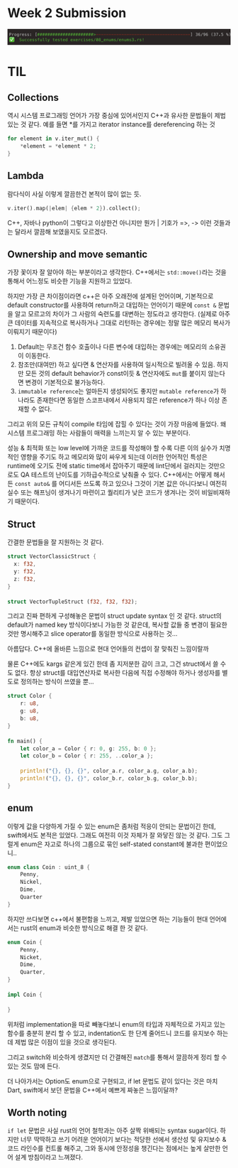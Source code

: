 # Week 2 Submission

![result.png](./images/result.png)

# TIL

## Collections

역시 시스템 프로그래밍 언어가 가장 중심에 있어서인지 C++과 유사한 문법들이 제법 있는 것 같다. 예를 들면 *를 가지고 iterator instance를 dereferencing 하는 것

```rust
for element in v.iter_mut() {
    *element = *element * 2;
}
```

## Lambda

람다식이 사실 이렇게 깔끔한건 본적이 많이 없는 듯.

```rust
v.iter().map(|elem| {elem * 2}).collect();
```

C++, 자바나 python이 그렇다고 이상한건 아니지만 뭔가 | 기호가 =>, -> 이런 것들과는 달라서 깔끔해 보였을지도 모르겠다.

## Ownership and move semantic

가장 꽃이자 잘 알아야 하는 부분이라고 생각한다. C++에서는 `std::move()`라는 것을 통해서 어느정도 비슷한 기능을 지원하고 있었다.

하지만 가장 큰 차이점이라면 c++은 아주 오래전에 설계된 언어이며, 기본적으로 default constructor를 사용하여 return하고 대입하는 언어이기 때문에 `const &` 문법을 알고 모르고의 차이가 그 사람의 숙련도를 대변하는 정도라고 생각한다. (실제로 아주 큰 데이터를 지속적으로 복사하거나 그대로 리턴하는 경우에는 정말 많은 메모리 복사가 이뤄지기 때문이다)

1. Default는 무조건 함수 호출이나 다른 변수에 대입하는 경우에는 메모리의 소유권이 이동한다.
2. 참조만(대여만) 하고 싶다면 & 연산자를 사용하여 일시적으로 빌려올 수 있음. 하지만 모든 것의 default behavior가 const이듯 & 연산자에도 `mut`를 붙이지 않는다면 변경이 기본적으로 불가능하다.
3. `immutable reference`는 얼마든지 생성되어도 좋지만 `mutable reference`가 하나라도 존재한다면 동일한 스코프내에서 사용되지 않은 reference가 하나 이상 존재할 수 없다. 

그리고 위의 모든 규칙이 compile 타임에 잡힐 수 있다는 것이 가장 마음에 들었다. 왜 시스템 프로그래밍 하는 사람들이 매력을 느끼는지 알 수 있는 부분이다.

성능 & 최적화 또는 low level에 가까운 코드를 작성해야 할 수록 다른 이의 실수가 치명적인 영향을 주기도 하고 메모리와 많이 싸우게 되는데 이러한 언어적인 특성은 runtime에 오기도 전에 static time에서 잡아주기 때문에 lint단에서 걸러지는 것만으로도 QA 테스트의 난이도를 기하급수적으로 낮춰줄 수 있다. C++에서는 어떻게 해서든 `const auto&` 를 어디서든 쓰도록 하고 있으나 그것이 기본 값은 아니다보니 여전히 실수 또는 해프닝이 생겨나기 마련이고 퀄리티가 낮은 코드가 생겨나는 것이 비일비재하기 때문이다.

## Struct

간결한 문법들을 잘 지원하는 것 같다.

```rust
struct VectorClassicStruct {
  x: f32,
  y: f32,
  z: f32,
}

struct VectorTupleStruct (f32, f32, f32);
```

그리고 진짜 편하게 구성해놓은 문법이 struct update syntax 인 것 같다. struct의 default가 named key 방식이다보니 가능한 것 같은데, 복사할 값들 중 변경이 필요한 것만 명시해주고 slice operator를 동일한 방식으로 사용하는 것... 

아름답다. C++에 올바른 느낌으로 현대 언어들의 컨셉이 잘 맞춰진 느낌이랄까

물론 C++에도 kargs 같은게 있긴 한데 좀 지저분한 감이 크고, 그건 struct에서 쓸 수도 없다. 항상 struct를 대입연산자로 복사한 다음에 직접 수정해야 하거나 생성자를 별도로 정의하는 방식이 쓰였을 뿐...

```rust
struct Color {
    r: u8,
    g: u8,
    b: u8,
}

fn main() {
    let color_a = Color { r: 0, g: 255, b: 0 };
    let color_b = Color { r: 255, ..color_a };
    
    println!("{}, {}, {}", color_a.r, color_a.g, color_a.b);
    println!("{}, {}, {}", color_b.r, color_b.g, color_b.b);
}
```

## enum

이렇게 값을 다양하게 가질 수 있는 enum은 좀처럼 적응이 안되는 문법이긴 한데, swift에서도 본적은 있었다. 그래도 여전히 이것 자체가 잘 와닿진 않는 것 같다. 그도 그럴게 enum은 자고로 하나의 그룹으로 묶인 self-stated constant에 불과한 편이었으니..

```c++
enum class Coin : uint_8 {
    Penny,
    Nickel,
    Dime,
    Quarter
}
```

하지만 쓰다보면 c++에서 불편함을 느끼고, 제발 있었으면 하는 기능들이 현대 언어에서는 rust의 enum과 비슷한 방식으로 해결 한 것 같다.

```rust
enum Coin {
    Penny,
    Nicket,
    Dime,
    Quarter,
}

impl Coin {

}
```

위처럼 implementation을 따로 빼놓다보니 enum의 타입과 자체적으로 가지고 있는 함수를 충분히 분리 할 수 있고, indentation도 한 단계 줄어드니 코드를 유지보수 하는데 제법 많은 이점이 있을 것으로 생각된다.

그리고 switch와 비슷하게 생겼지만 더 간결해진 `match`를 통해서 깔끔하게 정리 할 수 있는 것도 맘에 든다.

더 나아가서는 Option도 enum으로 구현되고, if let 문법도 같이 있다는 것은 마치 Dart, swift에서 보던 문법을 C++에서 예쁘게 짜놓은 느낌이달까?

## Worth noting

`if let` 문법은 사실 rust의 언어 철학과는 아주 살짝 위배되는 syntax sugar이다. 하지만 너무 딱딱하고 쓰기 어려운 언어이기 보다는 적당한 선에서 생산성 및 유지보수 & 코드 라인수를 컨트롤 해주고, 그와 동시에 안정성을 챙긴다는 점에서는 높게 살만한 언어 설계 방침이라고 느껴졌다.
